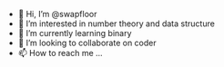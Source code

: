 - 👋 Hi, I’m @swapfloor
- 👀 I’m interested in number theory and data structure
- 🌱 I’m currently learning binary
- 💞️ I’m looking to collaborate on coder
- 📫 How to reach me ...

<!---
aptN0get/aptN0get is a ✨ special ✨ repository because its `README.md` (this file) appears on your GitHub profile.
You can click the Preview link to take a look at your changes.
--->
